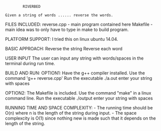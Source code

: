 			RIVERBED 

	Given a string of words ...... reverse the words.

FILES INCLUDED:
	reverse.cpp	- main program contained here
	Makefile 	- main idea was to only have to type in make to build program.


PLATFORM SUPPORT:
	I tried this on linux ubuntu 14.04.


BASIC APPROACH:
	Reverse the string
	Reverse each word


USER INPUT
	The user can input any string with words/spaces in the terminal during run time.


BUILD AND RUN:
OPTION1:	Have the g++ compiler installed.
		Use the command 'g++ reverse.cpp'
		Run the executable ./a.out
		enter your string with spaces

OPTION2:	The Makefile is included.
		Use the command "make" in a linux command line.
		Run the executable ./output
		enter your string with spaces

RUNNING TIME AND SPACE COMPLEXITY:
	- The running time should be O(n) where n is the length of the string during input.
	- The space complexcity is O(1) since nothing new is made such that it depends on the length of the string.
